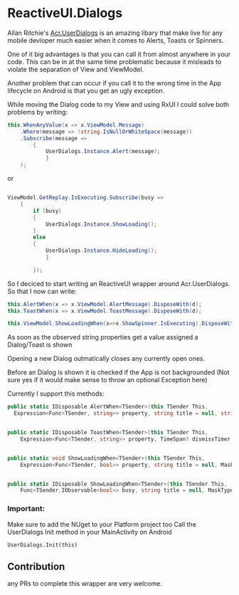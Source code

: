 # ReactiveUI.Dialogs

Allan Ritchie's [Acr.UserDialogs](https://github.com/aritchie/userdialogs) is an amazing libary that make live for any mobile devloper much easier when it comes to Alerts, Toasts or Spinners.

One of it big advantages is that you can call it from almost anywhere in your code. This can be in at the same time problematic because it misleads to violate the separation of View and ViewModel.

Another problem that can occur if you call it to the wrong time in the App lifecycle on Android is that you get an ugly exception.

While moving the Dialog code to my View and using RxUI I could solve both problems by writing:

```c#
this.WhenAnyValue(x => x.ViewModel.Message)
    .Where(message => !string.IsNullOrWhiteSpace(message))
    .Subscribe(message =>
        {
            UserDialogs.Instance.Alert(message);
            }
    );
```

or

```c#

ViewModel.GetReplay.IsExecuting.Subscribe(busy =>
    {
        if (busy)
        {
            UserDialogs.Instance.ShowLoading();
        }
        else
        {
            UserDialogs.Instance.HideLoading();
            }

        });
```

So I deciced to start writing an ReactiveUI wrapper around Acr.UserDialogs. So that I now can write:

```c#
this.AlertWhen(x => x.ViewModel.AlertMessage).DisposeWith(d);
this.ToastWhen(x => x.ViewModel.ToastMessage).DisposeWith(d);

this.ViewModel.ShowLoadingWhen(x=>x.ShowSpinner.IsExecuting).DisposeWith(d);
``` 

As soon as the observed string properties get a value assigned a Dialog/Toast is shown

Opening a new Dialog outmatically closes any currently open ones.

Before an Dialog is shown it is checked if the App is not backgrounded (Not sure yes if it would make sense to throw an optional Exception here)


Currently I support this methods:

```c# 
public static IDisposable AlertWhen<TSender>(this TSender This,
  Expression<Func<TSender, string>> property, string title = null, string okText = null)


public static IDisposable ToastWhen<TSender>(this TSender This,
    Expression<Func<TSender, string>> property, TimeSpan? dismissTimer = null)


public static void ShowLoadingWhen<TSender>(this TSender This,
    Expression<Func<TSender, bool>> property, string title = null, MaskType? maskType = null)


public static IDisposable ShowLoadingWhen<TSender>(this TSender This,
    Func<TSender,IObservable<bool>> busy, string title = null, MaskType? maskType = null)
```


### Important:
Make sure to add the NUget to your Platform project too
Call the UserDialogs Init method in your MainActivity on Android

`UserDialogs.Init(this)`


## Contribution
any PRs to complete this wrapper are very welcome.








